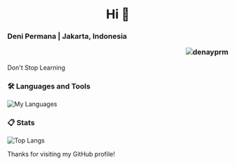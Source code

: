 <h1 align="center">Hi 👋</h1>
<h3 align="left">Deni Permana | Jakarta, Indonesia
  <p align="right">
    <img src="https://komarev.com/ghpvc/?username=denayprm&label=Profile%20views&color=0e75b6&style=flat" alt="denayprm" />
  </p>
</h3>

<p align="left">Don't Stop Learning</p>

### 🛠️ Languages and Tools

![My Languages](https://skillicons.dev/icons?i=java,python,c,r,vscode,idea,rstudio)

### 📋 Stats

![Top Langs](https://github-readme-stats.zohan.tech/api/top-langs/?username=denayprm&theme=material-palenight&compact=true&layout=compact)

Thanks for visiting my GitHub profile!

<!--
<p>
  &nbsp;<img align="center" src="https://github-readme-stats.vercel.app/api?username=denayprm&show_icons=true&locale=en" alt="denayprm" />
</p>

<p>
  <img align="center" src="https://github-readme-streak-stats.herokuapp.com/?user=denayprm&" alt="denayprm" />
</p>
-->
